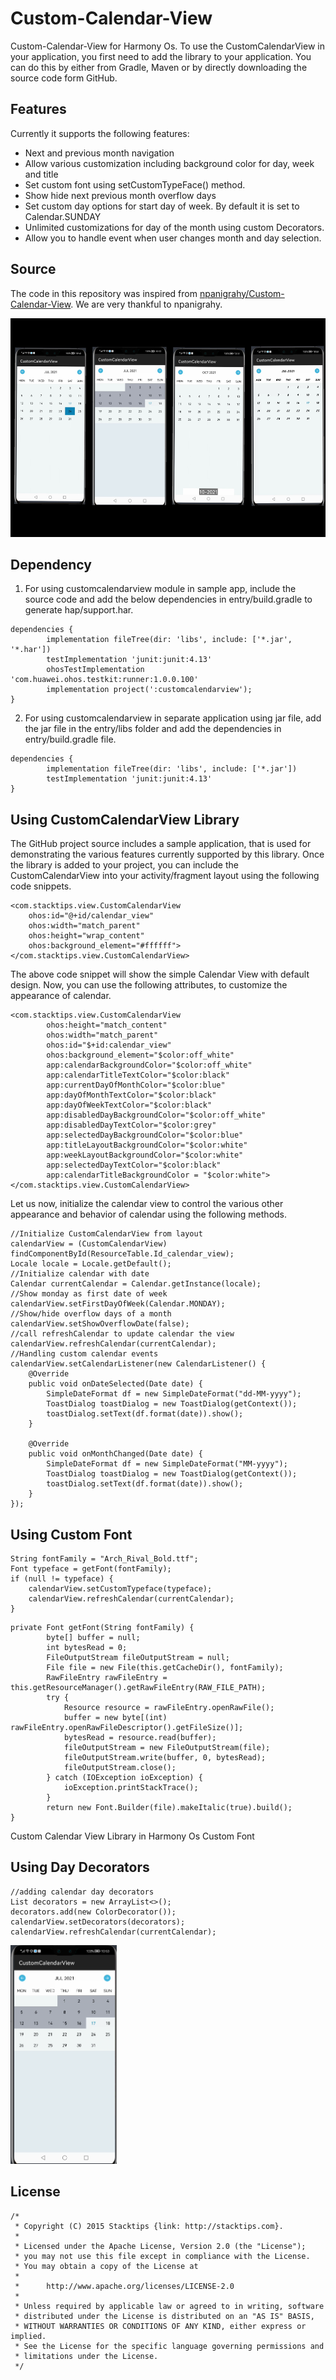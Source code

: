 # Custom-Calendar-View
Custom-Calendar-View for Harmony Os. To use the CustomCalendarView in your application, you first need to add the library to your application. You can do this by either from Gradle, Maven or by directly downloading the source code form GitHub.


## Features
Currently it supports the following features:
* Next and previous month navigation
* Allow various customization including background color for day, week and title
* Set custom font using setCustomTypeFace() method.
* Show hide next previous month overflow days
* Set custom day options for start day of week. By default it is set to Calendar.SUNDAY
* Unlimited customizations for day of the month using custom Decorators.
* Allow you to handle event when user changes month and day selection.

## Source
The code in this repository was inspired from [npanigrahy/Custom-Calendar-View](https://github.com/npanigrahy/Custom-Calendar-View). 
We are very thankful to npanigrahy. 

<img src = "images/CustomCalendarViewPics.jpg" height="350" >

## Dependency
1. For using customcalendarview module in sample app, include the source code and add the below dependencies in entry/build.gradle to generate hap/support.har.
```
dependencies {
        implementation fileTree(dir: 'libs', include: ['*.jar', '*.har'])
        testImplementation 'junit:junit:4.13'
        ohosTestImplementation 'com.huawei.ohos.testkit:runner:1.0.0.100'
        implementation project(':customcalendarview');
}
```
2. For using customcalendarview in separate application using jar file, add the jar file in the entry/libs folder and add the dependencies in entry/build.gradle file.
```
dependencies {
        implementation fileTree(dir: 'libs', include: ['*.jar'])
        testImplementation 'junit:junit:4.13'
}
```

## Using CustomCalendarView Library
The GitHub project source includes a sample application, that is used for demonstrating the various features currently supported by this library. Once the library is added to your project, you can include the CustomCalendarView into your activity/fragment layout using the following code snippets.

```
<com.stacktips.view.CustomCalendarView
	ohos:id="@+id/calendar_view"
	ohos:width="match_parent"
	ohos:height="wrap_content"
	ohos:background_element="#ffffff">
</com.stacktips.view.CustomCalendarView>
```
The above code snippet will show the simple Calendar View with default design. Now, you can use the following attributes, to customize the appearance of calendar.
```
<com.stacktips.view.CustomCalendarView
        ohos:height="match_content"
        ohos:width="match_parent"
        ohos:id="$+id:calendar_view"
        ohos:background_element="$color:off_white"
        app:calendarBackgroundColor="$color:off_white"
        app:calendarTitleTextColor="$color:black"
        app:currentDayOfMonthColor="$color:blue"
        app:dayOfMonthTextColor="$color:black"
        app:dayOfWeekTextColor="$color:black"
        app:disabledDayBackgroundColor="$color:off_white"
        app:disabledDayTextColor="$color:grey"
        app:selectedDayBackgroundColor="$color:blue"
        app:titleLayoutBackgroundColor="$color:white"
        app:weekLayoutBackgroundColor="$color:white"
        app:selectedDayTextColor="$color:black"
        app:calendarTitleBackgroundColor = "$color:white">
</com.stacktips.view.CustomCalendarView>
```
Let us now, initialize the calendar view to control the various other appearance and behavior of calendar using the following methods.
```
//Initialize CustomCalendarView from layout
calendarView = (CustomCalendarView) findComponentById(ResourceTable.Id_calendar_view);
Locale locale = Locale.getDefault();
//Initialize calendar with date
Calendar currentCalendar = Calendar.getInstance(locale);
//Show monday as first date of week
calendarView.setFirstDayOfWeek(Calendar.MONDAY);
//Show/hide overflow days of a month
calendarView.setShowOverflowDate(false);
//call refreshCalendar to update calendar the view
calendarView.refreshCalendar(currentCalendar);
//Handling custom calendar events
calendarView.setCalendarListener(new CalendarListener() {
    @Override
    public void onDateSelected(Date date) {
        SimpleDateFormat df = new SimpleDateFormat("dd-MM-yyyy");
        ToastDialog toastDialog = new ToastDialog(getContext());
        toastDialog.setText(df.format(date)).show();
    }

    @Override
    public void onMonthChanged(Date date) {
        SimpleDateFormat df = new SimpleDateFormat("MM-yyyy");
        ToastDialog toastDialog = new ToastDialog(getContext());
        toastDialog.setText(df.format(date)).show();
    }
});
```

## Using Custom Font

```
String fontFamily = "Arch_Rival_Bold.ttf";
Font typeface = getFont(fontFamily);
if (null != typeface) {
    calendarView.setCustomTypeface(typeface);
    calendarView.refreshCalendar(currentCalendar);
}
```
```
private Font getFont(String fontFamily) {
        byte[] buffer = null;
        int bytesRead = 0;
        FileOutputStream fileOutputStream = null;
        File file = new File(this.getCacheDir(), fontFamily);
        RawFileEntry rawFileEntry = this.getResourceManager().getRawFileEntry(RAW_FILE_PATH);
        try {
            Resource resource = rawFileEntry.openRawFile();
            buffer = new byte[(int) rawFileEntry.openRawFileDescriptor().getFileSize()];
            bytesRead = resource.read(buffer);
            fileOutputStream = new FileOutputStream(file);
            fileOutputStream.write(buffer, 0, bytesRead);
            fileOutputStream.close();
        } catch (IOException ioException) {
            ioException.printStackTrace();
        }
        return new Font.Builder(file).makeItalic(true).build();
}
```
Custom Calendar View Library in Harmony Os Custom Font

## Using Day Decorators
```
//adding calendar day decorators
List decorators = new ArrayList<>();
decorators.add(new ColorDecorator());
calendarView.setDecorators(decorators);
calendarView.refreshCalendar(currentCalendar);
```
<img src = "images/Decorators.png" height="350" >

## License
```
/*
 * Copyright (C) 2015 Stacktips {link: http://stacktips.com}.
 *
 * Licensed under the Apache License, Version 2.0 (the "License");
 * you may not use this file except in compliance with the License.
 * You may obtain a copy of the License at
 *
 *      http://www.apache.org/licenses/LICENSE-2.0
 *
 * Unless required by applicable law or agreed to in writing, software
 * distributed under the License is distributed on an "AS IS" BASIS,
 * WITHOUT WARRANTIES OR CONDITIONS OF ANY KIND, either express or implied.
 * See the License for the specific language governing permissions and
 * limitations under the License.
 */
```

